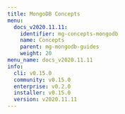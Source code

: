 ```yaml
---
title: MongoDB Concepts
menu:
  docs_v2020.11.11:
    identifier: mg-concepts-mongodb
    name: Concepts
    parent: mg-mongodb-guides
    weight: 20
menu_name: docs_v2020.11.11
info:
  cli: v0.15.0
  community: v0.15.0
  enterprise: v0.2.0
  installer: v0.15.0
  version: v2020.11.11
---
```


